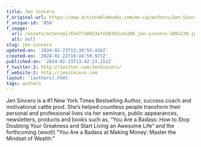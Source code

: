```yaml
---
title: Jen Sincero
f_original-url: https://www.actionablebooks.com/en-ca/authors/Jen-Sincero/
f_unique-id: '858'
f_image:
  url: /assets/external/65d77a0b23efe50392cee280_jen-sincero-180x220.jpeg
  alt: null
slug: jen-sincero
updated-on: '2024-02-23T13:30:55.416Z'
created-on: '2024-02-22T16:44:59.977Z'
published-on: '2024-02-23T13:42:23.311Z'
f_twitter-2: http://twitter.com/JenSincero/
f_website-2: http://jensincero.com
layout: '[authors].html'
tags: authors
---
```


Jen Sincero is a #1 New York Times Bestselling Author, success coach and motivational cattle prod. She’s helped countless people transform their personal and professional lives via her seminars, public appearances, newsletters, products and books such as, “You Are a Badass: How to Stop Doubting Your Greatness and Start Living an Awesome Life” and the forthcoming (woot!) “You Are a Badass at Making Money: Master the Mindset of Wealth.”
